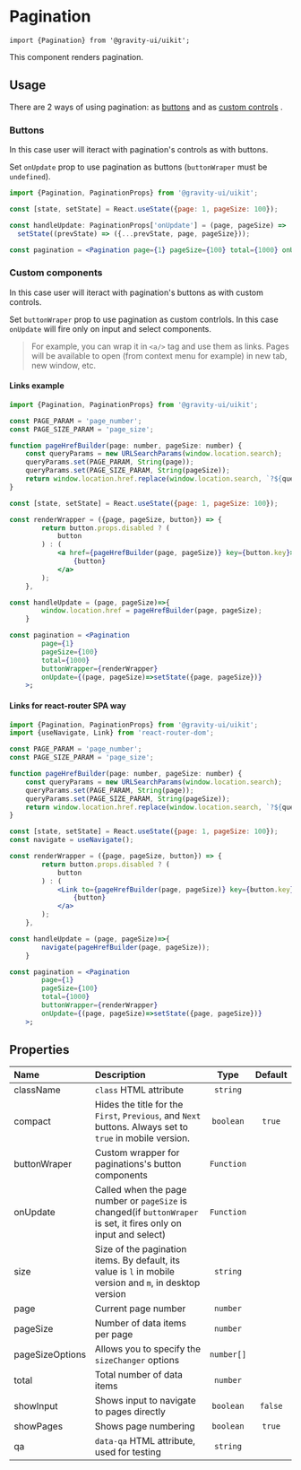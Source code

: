 <!--GITHUB_BLOCK-->

# Pagination

<!--/GITHUB_BLOCK-->

```tsx
import {Pagination} from '@gravity-ui/uikit';
```

This component renders pagination.

## Usage

There are 2 ways of using pagination: as [buttons](#buttons) and as [custom controls](#custom-constrols) .

### Buttons

In this case user will iteract with pagination's controls as with buttons.

Set `onUpdate` prop to use pagination as buttons (`buttonWraper` must be `undefined`).

```jsx
import {Pagination, PaginationProps} from '@gravity-ui/uikit';

const [state, setState] = React.useState({page: 1, pageSize: 100});

const handleUpdate: PaginationProps['onUpdate'] = (page, pageSize) =>
  setState((prevState) => ({...prevState, page, pageSize}));

const pagination = <Pagination page={1} pageSize={100} total={1000} onUpdate={handleUpdate} />;
```

### Custom components

In this case user will iteract with pagination's buttons as with custom controls.

Set `buttonWraper` prop to use pagination as custom contrlols. In this case `onUpdate` will fire only on input and select components.

> For example, you can wrap it in `<a/>` tag and use them as links. Pages will be available to open (from context menu for example) in new tab, new window, etc.

#### Links example

```jsx
import {Pagination, PaginationProps} from '@gravity-ui/uikit';

const PAGE_PARAM = 'page_number';
const PAGE_SIZE_PARAM = 'page_size';

function pageHrefBuilder(page: number, pageSize: number) {
    const queryParams = new URLSearchParams(window.location.search);
    queryParams.set(PAGE_PARAM, String(page));
    queryParams.set(PAGE_SIZE_PARAM, String(pageSize));
    return window.location.href.replace(window.location.search, `?${queryParams.toString()}`);
}

const [state, setState] = React.useState({page: 1, pageSize: 100});

const renderWrapper = ({page, pageSize, button}) => {
        return button.props.disabled ? (
            button
        ) : (
            <a href={pageHrefBuilder(page, pageSize)} key={button.key}>
                {button}
            </a>
        );
    },

const handleUpdate = (page, pageSize)=>{
        window.location.href = pageHrefBuilder(page, pageSize);
    }

const pagination = <Pagination
        page={1}
        pageSize={100}
        total={1000}
        buttonWrapper={renderWrapper}
        onUpdate={(page, pageSize)=>setState({page, pageSize})}
    >;
```

#### Links for react-router SPA way

```jsx
import {Pagination, PaginationProps} from '@gravity-ui/uikit';
import {useNavigate, Link} from 'react-router-dom';

const PAGE_PARAM = 'page_number';
const PAGE_SIZE_PARAM = 'page_size';

function pageHrefBuilder(page: number, pageSize: number) {
    const queryParams = new URLSearchParams(window.location.search);
    queryParams.set(PAGE_PARAM, String(page));
    queryParams.set(PAGE_SIZE_PARAM, String(pageSize));
    return window.location.href.replace(window.location.search, `?${queryParams.toString()}`);
}

const [state, setState] = React.useState({page: 1, pageSize: 100});
const navigate = useNavigate();

const renderWrapper = ({page, pageSize, button}) => {
        return button.props.disabled ? (
            button
        ) : (
            <Link to={pageHrefBuilder(page, pageSize)} key={button.key}>
                {button}
            </a>
        );
    },

const handleUpdate = (page, pageSize)=>{
        navigate(pageHrefBuilder(page, pageSize));
    }

const pagination = <Pagination
        page={1}
        pageSize={100}
        total={1000}
        buttonWrapper={renderWrapper}
        onUpdate={(page, pageSize)=>setState({page, pageSize})}
    >;
```

## Properties

| Name            | Description                                                                                                       |    Type    | Default |
| :-------------- | :---------------------------------------------------------------------------------------------------------------- | :--------: | :-----: |
| className       | `class` HTML attribute                                                                                            |  `string`  |         |
| compact         | Hides the title for the `First`, `Previous`, and `Next` buttons. Always set to `true` in mobile version.          | `boolean`  | `true`  |
| buttonWraper    | Custom wrapper for paginations's button components                                                                | `Function` |         |
| onUpdate        | Called when the page number or `pageSize` is changed(if `buttonWraper` is set, it fires only on input and select) | `Function` |         |
| size            | Size of the pagination items. By default, its value is `l` in mobile version and `m`, in desktop version          |  `string`  |         |
| page            | Current page number                                                                                               |  `number`  |         |
| pageSize        | Number of data items per page                                                                                     |  `number`  |         |
| pageSizeOptions | Allows you to specify the `sizeChanger` options                                                                   | `number[]` |         |
| total           | Total number of data items                                                                                        |  `number`  |         |
| showInput       | Shows input to navigate to pages directly                                                                         | `boolean`  | `false` |
| showPages       | Shows page numbering                                                                                              | `boolean`  | `true`  |
| qa              | `data-qa` HTML attribute, used for testing                                                                        |  `string`  |         |
